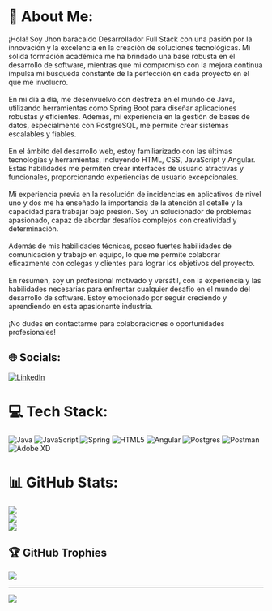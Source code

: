 # 💫 About Me:
¡Hola! Soy Jhon baracaldo Desarrollador Full Stack con una pasión por la innovación y la excelencia en la creación de soluciones tecnológicas. Mi sólida formación académica me ha brindado una base robusta en el desarrollo de software, mientras que mi compromiso con la mejora continua impulsa mi búsqueda constante de la perfección en cada proyecto en el que me involucro.<br><br>En mi día a día, me desenvuelvo con destreza en el mundo de Java, utilizando herramientas como Spring Boot para diseñar aplicaciones robustas y eficientes. Además, mi experiencia en la gestión de bases de datos, especialmente con PostgreSQL, me permite crear sistemas escalables y fiables.<br><br>En el ámbito del desarrollo web, estoy familiarizado con las últimas tecnologías y herramientas, incluyendo HTML, CSS, JavaScript y Angular. Estas habilidades me permiten crear interfaces de usuario atractivas y funcionales, proporcionando experiencias de usuario excepcionales.<br><br>Mi experiencia previa en la resolución de incidencias en aplicativos de nivel uno y dos me ha enseñado la importancia de la atención al detalle y la capacidad para trabajar bajo presión. Soy un solucionador de problemas apasionado, capaz de abordar desafíos complejos con creatividad y determinación.<br><br>Además de mis habilidades técnicas, poseo fuertes habilidades de comunicación y trabajo en equipo, lo que me permite colaborar eficazmente con colegas y clientes para lograr los objetivos del proyecto.<br><br>En resumen, soy un profesional motivado y versátil, con la experiencia y las habilidades necesarias para enfrentar cualquier desafío en el mundo del desarrollo de software. Estoy emocionado por seguir creciendo y aprendiendo en esta apasionante industria.<br><br>¡No dudes en contactarme para colaboraciones o oportunidades profesionales!


## 🌐 Socials:
[![LinkedIn](https://img.shields.io/badge/LinkedIn-%230077B5.svg?logo=linkedin&logoColor=white)](https://linkedin.com/in/www.linkedin.com/in/jhon-baracaldo) 

# 💻 Tech Stack:
![Java](https://img.shields.io/badge/java-%23ED8B00.svg?style=for-the-badge&logo=openjdk&logoColor=white) ![JavaScript](https://img.shields.io/badge/javascript-%23323330.svg?style=for-the-badge&logo=javascript&logoColor=%23F7DF1E) ![Spring](https://img.shields.io/badge/spring-%236DB33F.svg?style=for-the-badge&logo=spring&logoColor=white) ![HTML5](https://img.shields.io/badge/html5-%23E34F26.svg?style=for-the-badge&logo=html5&logoColor=white) ![Angular](https://img.shields.io/badge/angular-%23DD0031.svg?style=for-the-badge&logo=angular&logoColor=white) ![Postgres](https://img.shields.io/badge/postgres-%23316192.svg?style=for-the-badge&logo=postgresql&logoColor=white) ![Postman](https://img.shields.io/badge/Postman-FF6C37?style=for-the-badge&logo=postman&logoColor=white) ![Adobe XD](https://img.shields.io/badge/Adobe%20XD-470137?style=for-the-badge&logo=Adobe%20XD&logoColor=#FF61F6)
# 📊 GitHub Stats:
![](https://github-readme-stats.vercel.app/api?username=Jhon&theme=react&hide_border=false&include_all_commits=false&count_private=false)<br/>
![](https://github-readme-streak-stats.herokuapp.com/?user=Jhon&theme=react&hide_border=false)<br/>
![](https://github-readme-stats.vercel.app/api/top-langs/?username=Jhon&theme=react&hide_border=false&include_all_commits=false&count_private=false&layout=compact)

## 🏆 GitHub Trophies
![](https://github-profile-trophy.vercel.app/?username=Jhon&theme=nord&no-frame=false&no-bg=false&margin-w=4)

---
[![](https://visitcount.itsvg.in/api?id=Jhon&icon=0&color=0)](https://visitcount.itsvg.in)

<!-- Proudly created with GPRM ( https://gprm.itsvg.in ) -->
